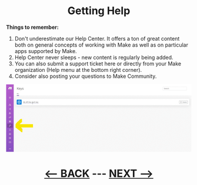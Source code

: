 <div align="center">

# Getting Help


</div>

__Things to remember:__

1. Don't underestimate our Help Center. It offers a ton of great content both on general concepts of working with Make as well as on particular apps supported by Make.
2. Help Center never sleeps - new content is regularly being added.
3. You can also submit a support ticket here or directly from your Make organization (Help menu at the bottom right corner).
4. Consider also posting your questions to Make Community.


![Keys Page](pic/l3introtoapikeypage.gif)

<div align="center">
  
# [<-- BACK](l3introtoapiandhttp.md) --- [NEXT -->](.md)
</div>
